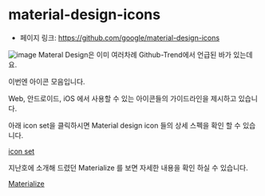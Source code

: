 # material-design-icons

 - 페이지 링크: https://github.com/google/material-design-icons

 ![image](https://raw.githubusercontent.com/TeamSEGO/github-trend-kr/master/img/016-15.png)
 Materal Design은 이미 여러차례 Github-Trend에서 언급된 바가 있는데요.

 이번엔 아이콘 모음입니다. 

 Web, 안드로이드, iOS 에서 사용할 수 있는 아이콘들의 가이드라인을 제시하고 있습니다.

 아래 icon set을 클릭하시면 Material design icon 들의 상세 스펙을 확인 할 수 있습니다.

  [icon set](http://www.google.com/design/spec/style/icons.html#icons-system-icons)

 지난호에 소개해 드렸던 Materialize 를 보면 자세한 내용을 확인 하실 수 있습니다. 
 
  [Materialize](https://github.com/TeamSEGO/github-trend-kr/blob/d06030c4a3e1819a2a8d49c760a97080f7298840/013_201505-weekly/013-12_materialize.md)